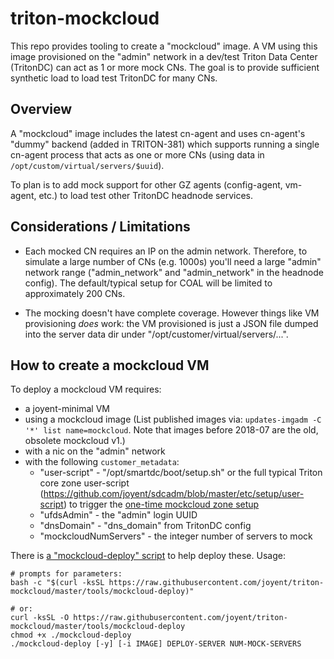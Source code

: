 # triton-mockcloud

This repo provides tooling to create a "mockcloud" image. A VM using this image
provisioned on the "admin" network in a dev/test Triton Data Center (TritonDC)
can act as 1 or more mock CNs. The goal is to provide sufficient synthetic
load to load test TritonDC for many CNs.


## Overview

A "mockcloud" image includes the latest cn-agent and uses cn-agent's "dummy"
backend (added in TRITON-381) which supports running a single cn-agent
process that acts as one or more CNs (using data in
`/opt/custom/virtual/servers/$uuid`).

To plan is to add mock support for other GZ agents (config-agent, vm-agent,
etc.) to load test other TritonDC headnode services.


## Considerations / Limitations

- Each mocked CN requires an IP on the admin network. Therefore, to simulate
  a large number of CNs (e.g. 1000s) you'll need a large "admin" network
  range ("admin_network" and "admin_network" in the headnode config). The
  default/typical setup for COAL will be limited to approximately 200 CNs.

- The mocking doesn't have complete coverage. However things like VM
  provisioning *does* work: the VM provisioned is just a JSON file dumped into
  the server data dir under "/opt/customer/virtual/servers/...".


## How to create a mockcloud VM

To deploy a mockcloud VM requires:

- a joyent-minimal VM
- using a mockcloud image
  (List published images via: `updates-imgadm -C '*' list name=mockcloud`.
  Note that images before 2018-07 are the old, obsolete mockcloud v1.)
- with a nic on the "admin" network
- with the following `customer_metadata`:
    - "user-script" - "/opt/smartdc/boot/setup.sh" or the full typical
      Triton core zone user-script (https://github.com/joyent/sdcadm/blob/master/etc/setup/user-script)
      to trigger the [one-time mockcloud zone setup](https://github.com/joyent/triton-mockcloud/blob/master/smf/method/mockcloud-setup)
    - "ufdsAdmin" - the "admin" login UUID
    - "dnsDomain" - "dns_domain" from TritonDC config
    - "mockcloudNumServers" - the integer number of servers to mock

There is [a "mockcloud-deploy"
script](https://github.com/joyent/triton-mockcloud/blob/master/tools/mockcloud-deploy)
to help deploy these. Usage:

    # prompts for parameters:
    bash -c "$(curl -ksSL https://raw.githubusercontent.com/joyent/triton-mockcloud/master/tools/mockcloud-deploy)"

    # or:
    curl -ksSL -O https://raw.githubusercontent.com/joyent/triton-mockcloud/master/tools/mockcloud-deploy
    chmod +x ./mockcloud-deploy
    ./mockcloud-deploy [-y] [-i IMAGE] DEPLOY-SERVER NUM-MOCK-SERVERS
